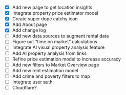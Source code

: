 - [x] Add new page to get location insights
- [x] Integrate property price estimator model
- [x] Create super dope catchy icon
- [x] Add About page
- [x] Add change log
- [ ] Add new data sources to augment rental data
- [ ] Figure out “time on market” calculations
- [ ] Integrate AI visual property analysis feature
- [ ] Add AI property analysis from links
- [ ] Refine price estimation model to increase accuracy
- [ ] Add new filters to Market Overview page
- [ ] Add new rent estimation model
- [ ] Add crime and poverty filters to map
- [ ] Integrate user auth
- [ ] Cloudflare?
